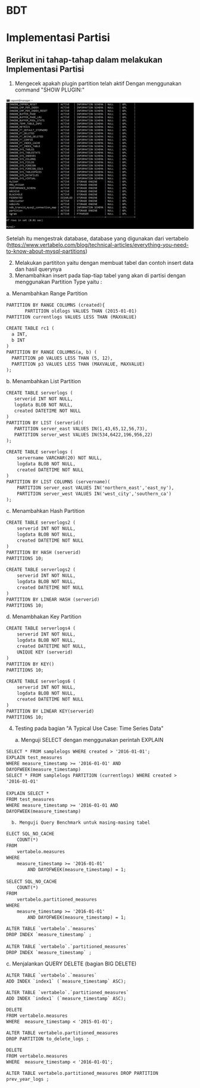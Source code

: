 # BDT
# Implementasi Partisi
## Berikut ini tahap-tahap dalam melakukan Implementasi Partisi
1. Mengecek apakah plugin partition telah aktif 
Dengan menggunakan command "SHOW PLUGIN:"

![Hasil](Picture1.png)


Setelah itu mengestrak database, database yang digunakan dari vertabelo (https://www.vertabelo.com/blog/technical-articles/everything-you-need-to-know-about-mysql-partitions)

2. Melakukan partititon yaitu dengan membuat tabel dan contoh insert data dan hasil querynya
3. Menambahkan insert pada tiap-tiap tabel yang akan di partisi dengan menggunakan Partition Type yaitu :                                         


a. Menambahkan Range Partition
  `````
  PARTITION BY RANGE COLUMNS (created){
         PARTITION oldlogs VALUES THAN (2015-01-01)
  PARTITION currentlogs VALUES LESS THAN (MAXVALUE)
  `````
  `````
  CREATE TABLE rc1 (
    a INT,
    b INT
)
PARTITION BY RANGE COLUMNS(a, b) (
    PARTITION p0 VALUES LESS THAN (5, 12),
    PARTITION p3 VALUES LESS THAN (MAXVALUE, MAXVALUE)
);
`````
b. Menambahkan List Partition
 `````
 CREATE TABLE serverlogs (
    serverid INT NOT NULL, 
    logdata BLOB NOT NULL,
    created DATETIME NOT NULL
)
PARTITION BY LIST (serverid)(
    PARTITION server_east VALUES IN(1,43,65,12,56,73),
    PARTITION server_west VALUES IN(534,6422,196,956,22)
);
`````
`````
CREATE TABLE serverlogs (
    servername VARCHAR(20) NOT NULL, 
    logdata BLOB NOT NULL,
    created DATETIME NOT NULL
)
PARTITION BY LIST COLUMNS (servername)(
    PARTITION server_east VALUES IN('northern_east','east_ny'),
    PARTITION server_west VALUES IN('west_city','southern_ca')
);
`````

c. Menambahkan Hash Partition
`````
CREATE TABLE serverlogs2 (
    serverid INT NOT NULL, 
    logdata BLOB NOT NULL,
    created DATETIME NOT NULL
)
PARTITION BY HASH (serverid)
PARTITIONS 10;
`````
`````
CREATE TABLE serverlogs2 (
    serverid INT NOT NULL, 
    logdata BLOB NOT NULL,
    created DATETIME NOT NULL
)
PARTITION BY LINEAR HASH (serverid)
PARTITIONS 10;
`````
d. Menambhakan Key Partition
`````
CREATE TABLE serverlogs4 (
    serverid INT NOT NULL, 
    logdata BLOB NOT NULL,
    created DATETIME NOT NULL,
    UNIQUE KEY (serverid)
)
PARTITION BY KEY()
PARTITIONS 10;
`````
`````
CREATE TABLE serverlogs6 (
    serverid INT NOT NULL, 
    logdata BLOB NOT NULL,
    created DATETIME NOT NULL
)
PARTITION BY LINEAR KEY(serverid)
PARTITIONS 10;
`````
4. Testing pada bagian "A Typical Use Case: Time Series Data"

    a. Menguji SELECT dengan menggunakan perintah EXPLAIN
`````
SELECT * FROM samplelogs WHERE created > '2016-01-01';
EXPLAIN test_measures
WHERE measure_timestamp >= '2016-01-01' AND DAYOFWEEK(measure_timestamp)
SELECT * FROM samplelogs PARTITION (currentlogs) WHERE created > '2016-01-01'

EXPLAIN SELECT *
FROM test_measures
WHERE measure_timestamp >= '2016-01-01 AND DAYOFWEEK(measure_timestamp)
`````


      b. Menguji Query Benchmark untuk masing-masing tabel


`````
ELECT SQL_NO_CACHE
    COUNT(*)
FROM
    vertabelo.measures
WHERE
    measure_timestamp >= '2016-01-01'
        AND DAYOFWEEK(measure_timestamp) = 1;
     
SELECT SQL_NO_CACHE
    COUNT(*)
FROM
    vertabelo.partitioned_measures
WHERE
    measure_timestamp >= '2016-01-01'
        AND DAYOFWEEK(measure_timestamp) = 1;
`````

````
ALTER TABLE `vertabelo`.`measures` 
DROP INDEX `measure_timestamp` ;
 
ALTER TABLE `vertabelo`.`partitioned_measures` 
DROP INDEX `measure_timestamp` ;
`````

  c. Menjalankan QUERY DELETE (bagian BIG DELETE)
  
`````
ALTER TABLE `vertabelo`.`measures` 
ADD INDEX `index1` (`measure_timestamp` ASC);
`````
`````
ALTER TABLE `vertabelo`.`partitioned_measures` 
ADD INDEX `index1` (`measure_timestamp` ASC);
`````
`````
DELETE
FROM vertabelo.measures
WHERE  measure_timestamp < '2015-01-01';
`````
`````
ALTER TABLE vertabelo.partitioned_measures 
DROP PARTITION to_delete_logs ;
`````
`````
DELETE
FROM vertabelo.measures
WHERE  measure_timestamp < '2016-01-01';
`````
`````
ALTER TABLE vertabelo.partitioned_measures DROP PARTITION prev_year_logs ;
`````
